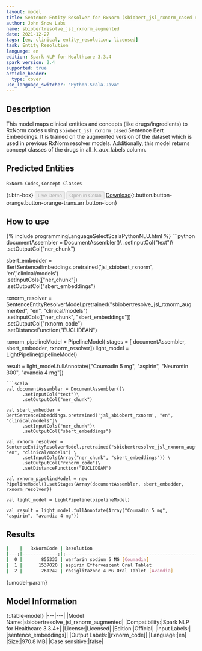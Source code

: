 ```yaml
---
layout: model
title: Sentence Entity Resolver for RxNorm (sbiobert_jsl_rxnorm_cased embeddings)
author: John Snow Labs
name: sbiobertresolve_jsl_rxnorm_augmented
date: 2021-12-27
tags: [en, clinical, entity_resolution, licensed]
task: Entity Resolution
language: en
edition: Spark NLP for Healthcare 3.3.4
spark_version: 2.4
supported: true
article_header:
  type: cover
use_language_switcher: "Python-Scala-Java"
---
```


## Description

This model maps clinical entities and concepts (like drugs/ingredients) to RxNorm codes using `sbiobert_jsl_rxnorm_cased` Sentence Bert Embeddings. It is trained on the augmented version of the dataset which is used in previous RxNorm resolver models. Additionally, this model returns concept classes of the drugs in all_k_aux_labels column.

## Predicted Entities

`RxNorm Codes`, `Concept Classes`

{:.btn-box}
<button class="button button-orange" disabled>Live Demo</button>
<button class="button button-orange" disabled>Open in Colab</button>
[Download](https://s3.amazonaws.com/auxdata.johnsnowlabs.com/clinical/models/sbiobertresolve_jsl_rxnorm_augmented_en_3.3.4_2.4_1640637079907.zip){:.button.button-orange.button-orange-trans.arr.button-icon}

## How to use



<div class="tabs-box" markdown="1">
{% include programmingLanguageSelectScalaPythonNLU.html %}
```python
documentAssembler = DocumentAssembler()\
      .setInputCol("text")\
      .setOutputCol("ner_chunk")

sbert_embedder = BertSentenceEmbeddings.pretrained('jsl_sbiobert_rxnorm', 'en','clinical/models')\
      .setInputCols(["ner_chunk"])\
      .setOutputCol("sbert_embeddings")
    
rxnorm_resolver = SentenceEntityResolverModel.pretrained("sbiobertresolve_jsl_rxnorm_augmented", "en", "clinical/models") \
      .setInputCols(["ner_chunk", "sbert_embeddings"]) \
      .setOutputCol("rxnorm_code")\
      .setDistanceFunction("EUCLIDEAN")

rxnorm_pipelineModel = PipelineModel(
    stages = [
        documentAssembler,
        sbert_embedder,
        rxnorm_resolver])
light_model = LightPipeline(pipelineModel)

result = light_model.fullAnnotate(["Coumadin 5 mg", "aspirin", "Neurontin 300", "avandia 4 mg"])
```
```scala
val documentAssembler = DocumentAssembler()\
      .setInputCol("text")\
      .setOutputCol("ner_chunk")
      
val sbert_embedder = BertSentenceEmbeddings.pretrained('jsl_sbiobert_rxnorm', "en", "clinical/models")\
      .setInputCols("ner_chunk")\
      .setOutputCol("sbert_embeddings")
    
val rxnorm_resolver = SentenceEntityResolverModel.pretrained("sbiobertresolve_jsl_rxnorm_augmented", "en", "clinical/models") \
      .setInputCols(Array("ner_chunk", "sbert_embeddings")) \
      .setOutputCol("rxnorm_code")\
      .setDistanceFunction("EUCLIDEAN")

val rxnorm_pipelineModel = new PipelineModel().setStages(Array(documentAssembler, sbert_embedder, rxnorm_resolver))

val light_model = LightPipeline(pipelineModel)

val result = light_model.fullAnnotate(Array("Coumadin 5 mg", "aspirin", "avandia 4 mg"))
```
</div>

## Results

```bash
|    |   RxNormCode | Resolution                                                         | all_k_results                     | all_k_distances                   | all_k_cosine_distances            | all_k_resolutions                                               | all_k_aux_labels                  |
|---:|-------------:|:-------------------------------------------------------------------|:----------------------------------|:----------------------------------|:----------------------------------|:----------------------------------------------------------------|:----------------------------------|
|  0 |       855333 | warfarin sodium 5 MG [Coumadin]                                    | 855333:::432467:::438740:::103... | 0.0000:::5.0617:::5.0617:::5.9... | 0.0000:::0.0388:::0.0388:::0.0... | warfarin sodium 5 MG [Coumadin]:::coumarin 5 MG Oral Tablet:... | Branded Drug Comp:::Clinical D... |
|  1 |      1537020 | aspirin Effervescent Oral Tablet                                   | 1537020:::1191:::405403:::2187... | 0.0000:::0.0000:::9.0615:::9.4... | 0.0000:::0.0000:::0.1268:::0.1... | aspirin Effervescent Oral Tablet:::aspirin:::YSP Aspirin:::N... | Clinical Drug Form:::Ingredien... |
|  2 |       261242 | rosiglitazone 4 MG Oral Tablet [Avandia]                           | 261242:::208364:::1792373:::57... | 0.0000:::8.0227:::8.1631:::8.2... | 0.0000:::0.0982:::0.1001:::0.1... | rosiglitazone 4 MG Oral Tablet [Avandia]:::triamcinolone 4 M... | Branded Drug:::Branded Drug:::... |

```

{:.model-param}
## Model Information

{:.table-model}
|---|---|
|Model Name:|sbiobertresolve_jsl_rxnorm_augmented|
|Compatibility:|Spark NLP for Healthcare 3.3.4+|
|License:|Licensed|
|Edition:|Official|
|Input Labels:|[sentence_embeddings]|
|Output Labels:|[rxnorm_code]|
|Language:|en|
|Size:|970.8 MB|
|Case sensitive:|false|
